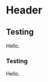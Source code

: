 <!-- TITLE: Welcome to ImpactWiki -->
<!-- SUBTITLE: Knowledgebase for impact investors, social entrepreneurs and evaluators -->
<!-- SUBTITLE: Knowledgebase for impact investors, social entrepreneurs and evaluators -->


# Header
## Testing

Hello.

### Testing

Hello.